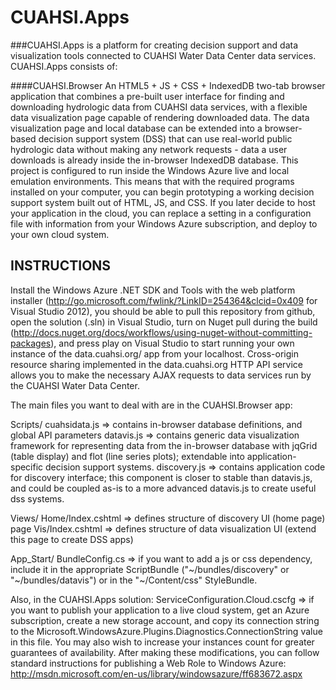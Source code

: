 CUAHSI.Apps
===========

###CUAHSI.Apps is a platform for creating decision support and data visualization tools connected to CUAHSI Water Data Center data services. CUAHSI.Apps consists of:

####CUAHSI.Browser
An HTML5 + JS + CSS + IndexedDB two-tab browser application that combines a pre-built user interface for finding and downloading hydrologic data from CUAHSI data services, with a flexible data visualization page capable of rendering downloaded data. The data visualization page and local database can be extended into a browser-based decision support system (DSS) that can use real-world public hydrologic data without making any network requests - data a user downloads is already inside the in-browser IndexedDB database. This project is configured to run inside the Windows Azure live and local emulation environments. This means that with the required programs installed on your computer, you can begin prototyping a working decision support system built out of HTML, JS, and CSS. If you later decide to host your application in the cloud, you can replace a setting in a configuration file with information from your Windows Azure subscription, and deploy to your own cloud system.


INSTRUCTIONS
------------

Install the Windows Azure .NET SDK and Tools with the web platform installer (http://go.microsoft.com/fwlink/?LinkID=254364&clcid=0x409 for Visual Studio 2012), you should be able to pull this repository from github, open the solution (.sln) in Visual Studio, turn on Nuget pull during the build (http://docs.nuget.org/docs/workflows/using-nuget-without-committing-packages), and press play on Visual Studio to start running your own instance of the data.cuahsi.org/ app from your localhost. Cross-origin resource sharing implemented in the data.cuahsi.org HTTP API service allows you to make the necessary AJAX requests to data services run by the CUAHSI Water Data Center.

The main files you want to deal with are in the CUAHSI.Browser app:

Scripts/
  cuahsidata.js => contains in-browser database definitions, and global API parameters
  datavis.js => contains generic data visualization framework for representing data from the in-browser database with jqGrid (table display) and flot (line series plots); extendable into application-specific decision support systems.
  discovery.js => contains application code for discovery interface; this component is closer to stable than datavis.js, and could be coupled as-is to a more advanced datavis.js to create useful dss systems.

Views/
  Home/Index.cshtml => defines structure of discovery UI (home page) page
  Vis/Index.cshtml => defines structure of data visualization UI (extend this page to create DSS apps)

App_Start/
  BundleConfig.cs => if you want to add a js or css dependency, include it in the appropriate ScriptBundle ("~/bundles/discovery" or "~/bundles/datavis") or in the "~/Content/css" StyleBundle.

Also, in the CUAHSI.Apps solution:
ServiceConfiguration.Cloud.cscfg => if you want to publish your application to a live cloud system, get an Azure subscription, create a new storage account, and copy its connection string to the Microsoft.WindowsAzure.Plugins.Diagnostics.ConnectionString value in this file. You may also wish to increase your instances count for greater guarantees of availability. After making these modifications, you can follow standard instructions for publishing a Web Role to Windows Azure: http://msdn.microsoft.com/en-us/library/windowsazure/ff683672.aspx
